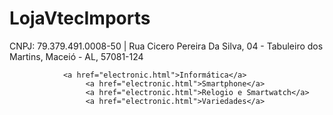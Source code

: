 # LojaVtecImports

<p class="copyright_text">
               CNPJ: 79.379.491.0008-50 | Rua Cicero Pereira Da Silva, 04 - Tabuleiro dos Martins, Maceió - AL, 57081-124 </p>


                <a href="electronic.html">Informática</a>
                     <a href="electronic.html">Smartphone</a>
                     <a href="electronic.html">Relogio e Smartwatch</a>
                     <a href="electronic.html">Variedades</a>